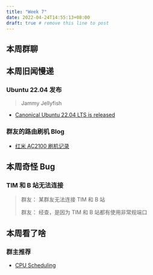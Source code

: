 ```yaml
---
title: "Week 7"
date: 2022-04-24T14:55:13+08:00
draft: true # remove this line to post
---
```


## 本周群聊

<!--more-->

## 本周旧闻慢递

### Ubuntu 22.04 发布

> Jammy Jellyfish

- [Canonical Ubuntu 22.04 LTS is released](https://ubuntu.com/blog/ubuntu-22-04-lts-released)

### 群友的路由刷机 Blog

- [红米 AC2100 刷机记录](https://blog.origami404.top/post/2022-04-route/)

## 本周奇怪 Bug

### TIM 和 B 站无法连接

> 群友： 某群友无法连接 TIM 和 B 站
> 
> 群友： 经查，是因为 TIM 和 B 站都有使用非常规端口

## 本周看了啥

### 群主推荐

- [CPU Scheduling](https://www.cs.uic.edu/~jbell/CourseNotes/OperatingSystems/6_CPU_Scheduling.html)